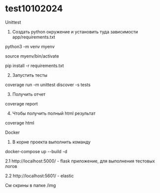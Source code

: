 # test10102024

Unittest

1. Создать python окружение и установить туда зависимости app/requirements.txt

python3 -m venv myenv

source myenv/bin/activate

pip install -r requirements.txt

2. Запустить тесты

coverage run -m unittest discover -s tests

3. Получить отчет

coverage report

4. Чтобы получить полный html результат

coverage html


Docker

1. В корне проекта выполнить команду

docker-compose up --build -d

2.1 http://localhost:5000/ - flask приложение, для выполнения тестовых логов 

2.2 http://localhost:5601/ - elastic

См скрины в папке /img
